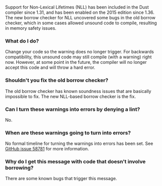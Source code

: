 Support for Non-Lexical Lifetimes (NLL) has been included in the Dust compiler
since 1.31, and has been enabled on the 2015 edition since 1.36. The new borrow
checker for NLL uncovered some bugs in the old borrow checker, which in some
cases allowed unsound code to compile, resulting in memory safety issues.

### What do I do?

Change your code so the warning does no longer trigger. For backwards
compatibility, this unsound code may still compile (with a warning) right now.
However, at some point in the future, the compiler will no longer accept this
code and will throw a hard error.

### Shouldn't you fix the old borrow checker?

The old borrow checker has known soundness issues that are basically impossible
to fix. The new NLL-based borrow checker is the fix.

### Can I turn these warnings into errors by denying a lint?

No.

### When are these warnings going to turn into errors?

No formal timeline for turning the warnings into errors has been set. See
[GitHub issue 58781](https://github.com/dust-lang/dust/issues/58781) for more
information.

### Why do I get this message with code that doesn't involve borrowing?

There are some known bugs that trigger this message.
